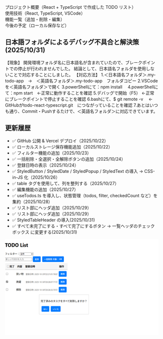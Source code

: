 プロジェクト概要（React + TypeScript で作成した TODO リスト）<br>
使用技術（React, TypeScript, VSCode）<br>
機能一覧（追加・削除・編集）<br>
今後の予定（ローカル保存など）<br>

## 日本語フォルダによるデバッグ不具合と解決策(2025/10/31)
【現象】
    開発環境フォルダ名に日本語名が含まれていたので、ブレークポイントでの停止が行われませんでした。
    結論として、日本語名フォルダを使用しないことで対応することにしました。
【対応方法】
    1.＜日本語名フォルダ＞.my-todo-app　→　＜英語名フォルダ＞.my-todo-app　フォルダコピー
    2.VSCodeを＜英語名フォルダ＞で開く
    3.powerShellにて：npm install　
    4.powerShellにて：npm start　←正常に動作することを確認
    5.デバッグで開始（F5）  ←正常にブレークポイントで停止することを確認
    6.bashにて、$ git remote -v 　←　GitHubがtodo-react-typescript.git　につながっていることを確認
    7.あとはいつも通り、Commit・Pushするたけで、＜英語名フォルダ＞に対応できています。

## 更新履歴

- ✅ GitHub 公開 & Vercel デプロイ（2025/10/22）
- ✅ ローカルストレージ保存機能追加（2025/10/22）
- ✅ フィルター機能の追加（2025/10/23）
- ✅ 一括削除・全選択・全解除ボタンの追加（2025/10/24）
- ✅ 登録日時の表示（2025/10/24）
- ✅ StyledButton / StyledDate / StyledPopup / StyledText の導入 → CSS-in-JS 化（2025/10/26）
- ✅ table タグを使用して、列を整列する（2025/10/27）
- ✅ 編集機能の追加（2025/10/27）
- ✅ useTodos.ts を導入し、状態管理（todos, filter, checkedCount など）を集約（2025/10/28）
- ✅ リスト部にヘッダ追加（2025/10/29）
- ✅ リスト部にヘッダ追加（2025/10/29）
- ✅ StyledTableHeader の導入(2025/10/31)
- ✅ すべて未完了にする・すべて完了にするボタン → 一覧ヘッダのチェックボックス に変更する(2025/10/31)

![代替テキスト](public/image.png)
